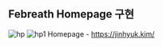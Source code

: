 ## Febreath Homepage 구현
![hp](https://user-images.githubusercontent.com/66545973/99527041-82923d80-29df-11eb-9c7a-80f2d677bdf9.PNG)
![hp1](https://user-images.githubusercontent.com/66545973/99527044-845c0100-29df-11eb-8a03-584da72103ea.PNG)
Homepage - https://jinhyuk.kim/

